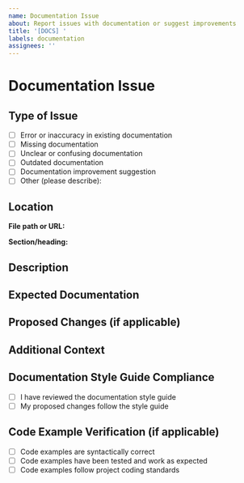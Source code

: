 ```yaml
---
name: Documentation Issue
about: Report issues with documentation or suggest improvements
title: '[DOCS] '
labels: documentation
assignees: ''
---
```


# Documentation Issue

## Type of Issue
<!-- Mark the appropriate option with an "x" -->

- [ ] Error or inaccuracy in existing documentation
- [ ] Missing documentation
- [ ] Unclear or confusing documentation
- [ ] Outdated documentation
- [ ] Documentation improvement suggestion
- [ ] Other (please describe):

## Location
<!-- Provide the location of the documentation issue -->

**File path or URL:** 
<!-- e.g., docs/getting_started/installation.md -->

**Section/heading:** 
<!-- e.g., "Configuration Options" -->

## Description
<!-- Provide a clear and concise description of the issue -->

## Expected Documentation
<!-- Describe what you expected to find in the documentation or how it should be improved -->

## Proposed Changes (if applicable)
<!-- If you have specific suggestions for how to improve the documentation, please provide them here -->

## Additional Context
<!-- Add any other context about the issue here, such as screenshots, related issues, etc. -->

## Documentation Style Guide Compliance
<!-- Please review our documentation style guide before submitting: docs/policies/documentation_style_guide.md -->

- [ ] I have reviewed the documentation style guide
- [ ] My proposed changes follow the style guide

## Code Example Verification (if applicable)
<!-- If your issue involves code examples, please verify they are correct -->

- [ ] Code examples are syntactically correct
- [ ] Code examples have been tested and work as expected
- [ ] Code examples follow project coding standards